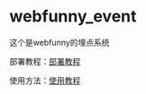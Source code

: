 # webfunny_event
这个是webfunny的埋点系统

部署教程：[部署教程](https://www.webfunny.cn/blog/post/79)

使用方法：[使用教程](https://www.webfunny.cn/blog/post/80)
